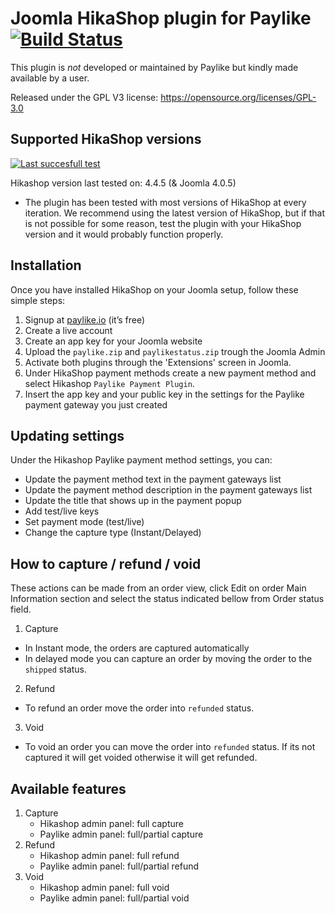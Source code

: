 # Joomla HikaShop plugin for Paylike [![Build Status](https://travis-ci.org/paylike/plugin-hikashop.svg?branch=master)](https://travis-ci.org/paylike/plugin-hikashop)

This plugin is *not* developed or maintained by Paylike but kindly made
available by a user.

Released under the GPL V3 license: https://opensource.org/licenses/GPL-3.0

## Supported HikaShop versions

 [![Last succesfull test](https://log.derikon.ro/api/v1/log/read?tag=hikashop&view=svg&label=Hikashop&key=ecommerce&background=34b5ca)](https://log.derikon.ro/api/v1/log/read?tag=hikashop&view=html)

Hikashop version last tested on: 4.4.5 (& Joomla 4.0.5)

* The plugin has been tested with most versions of HikaShop at every iteration. We recommend using the latest version of HikaShop, but if that is not possible for some reason, test the plugin with your HikaShop version and it would probably function properly.


## Installation

  Once you have installed HikaShop on your Joomla setup, follow these simple steps:
  1. Signup at [paylike.io](https://paylike.io) (it’s free)
  1. Create a live account
  1. Create an app key for your Joomla website
  1. Upload the ```paylike.zip``` and ```paylikestatus.zip``` trough the Joomla Admin
  1. Activate both plugins through the 'Extensions' screen in Joomla.
  1. Under HikaShop payment methods create a new payment method and select Hikashop `Paylike Payment Plugin`.
  1. Insert the app key and your public key in the settings for the Paylike payment gateway you just created


## Updating settings

Under the Hikashop Paylike payment method settings, you can:
 * Update the payment method text in the payment gateways list
 * Update the payment method description in the payment gateways list
 * Update the title that shows up in the payment popup
 * Add test/live keys
 * Set payment mode (test/live)
 * Change the capture type (Instant/Delayed)

 ## How to capture / refund / void

These actions can be made from an order view, click Edit on order Main Information section and select the status indicated bellow from Order status field.

 1. Capture
 * In Instant mode, the orders are captured automatically
 * In delayed mode you can capture an order by moving the order to the `shipped` status.
 2. Refund
   * To refund an order move the order into `refunded` status.
 3. Void
   * To void an order you can move the order into `refunded` status. If its not captured it will get voided otherwise it will get refunded.

## Available features
1. Capture
   * Hikashop admin panel: full capture
   * Paylike admin panel: full/partial capture
2. Refund
   * Hikashop admin panel: full refund
   * Paylike admin panel: full/partial refund
3. Void
   * Hikashop admin panel: full void
   * Paylike admin panel: full/partial void